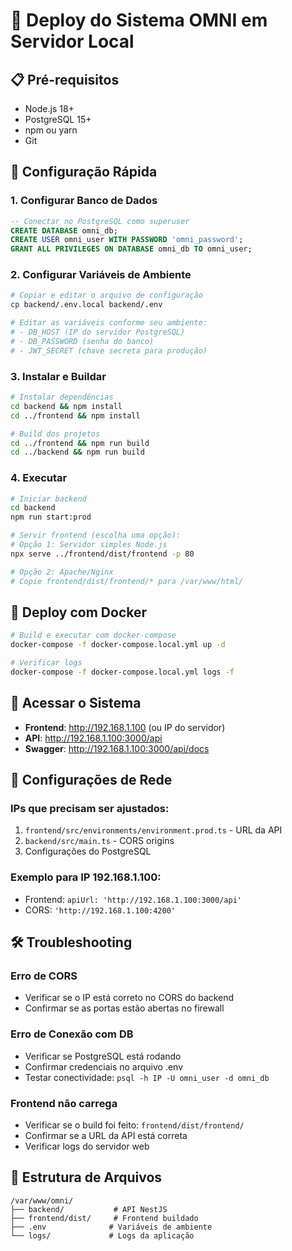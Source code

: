 # 🚀 Deploy do Sistema OMNI em Servidor Local

## 📋 Pré-requisitos

- Node.js 18+ 
- PostgreSQL 15+
- npm ou yarn
- Git

## 🔧 Configuração Rápida

### 1. **Configurar Banco de Dados**
```sql
-- Conectar no PostgreSQL como superuser
CREATE DATABASE omni_db;
CREATE USER omni_user WITH PASSWORD 'omni_password';
GRANT ALL PRIVILEGES ON DATABASE omni_db TO omni_user;
```

### 2. **Configurar Variáveis de Ambiente**
```bash
# Copiar e editar o arquivo de configuração
cp backend/.env.local backend/.env

# Editar as variáveis conforme seu ambiente:
# - DB_HOST (IP do servidor PostgreSQL)
# - DB_PASSWORD (senha do banco)
# - JWT_SECRET (chave secreta para produção)
```

### 3. **Instalar e Buildar**
```bash
# Instalar dependências
cd backend && npm install
cd ../frontend && npm install

# Build dos projetos
cd ../frontend && npm run build
cd ../backend && npm run build
```

### 4. **Executar**
```bash
# Iniciar backend
cd backend
npm run start:prod

# Servir frontend (escolha uma opção):
# Opção 1: Servidor simples Node.js
npx serve ../frontend/dist/frontend -p 80

# Opção 2: Apache/Nginx
# Copie frontend/dist/frontend/* para /var/www/html/
```

## 🐳 Deploy com Docker

```bash
# Build e executar com docker-compose
docker-compose -f docker-compose.local.yml up -d

# Verificar logs
docker-compose -f docker-compose.local.yml logs -f
```

## 📡 Acessar o Sistema

- **Frontend**: http://192.168.1.100 (ou IP do servidor)
- **API**: http://192.168.1.100:3000/api
- **Swagger**: http://192.168.1.100:3000/api/docs

## 🔧 Configurações de Rede

### IPs que precisam ser ajustados:
1. `frontend/src/environments/environment.prod.ts` - URL da API
2. `backend/src/main.ts` - CORS origins
3. Configurações do PostgreSQL

### Exemplo para IP 192.168.1.100:
- Frontend: `apiUrl: 'http://192.168.1.100:3000/api'`
- CORS: `'http://192.168.1.100:4200'`

## 🛠️ Troubleshooting

### Erro de CORS
- Verificar se o IP está correto no CORS do backend
- Confirmar se as portas estão abertas no firewall

### Erro de Conexão com DB
- Verificar se PostgreSQL está rodando
- Confirmar credenciais no arquivo .env
- Testar conectividade: `psql -h IP -U omni_user -d omni_db`

### Frontend não carrega
- Verificar se o build foi feito: `frontend/dist/frontend/`
- Confirmar se a URL da API está correta
- Verificar logs do servidor web

## 📁 Estrutura de Arquivos

```
/var/www/omni/
├── backend/           # API NestJS
├── frontend/dist/     # Frontend buildado
├── .env              # Variáveis de ambiente
└── logs/             # Logs da aplicação
```